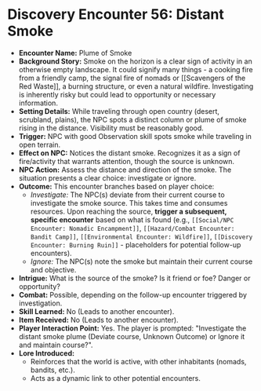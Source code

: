 # Discovery Encounter 56: Distant Smoke

*   **Encounter Name:** Plume of Smoke
*   **Background Story:** Smoke on the horizon is a clear sign of activity in an otherwise empty landscape. It could signify many things - a cooking fire from a friendly camp, the signal fire of nomads or [[Scavengers of the Red Waste]], a burning structure, or even a natural wildfire. Investigating is inherently risky but could lead to opportunity or necessary information.
*   **Setting Details:** While traveling through open country (desert, scrubland, plains), the NPC spots a distinct column or plume of smoke rising in the distance. Visibility must be reasonably good.
*   **Trigger:** NPC with good Observation skill spots smoke while traveling in open terrain.
*   **Effect on NPC:** Notices the distant smoke. Recognizes it as a sign of fire/activity that warrants attention, though the source is unknown.
*   **NPC Action:** Assess the distance and direction of the smoke. The situation presents a clear choice: investigate or ignore.
*   **Outcome:** This encounter branches based on player choice:
    *   *Investigate:* The NPC(s) deviate from their current course to investigate the smoke source. This takes time and consumes resources. Upon reaching the source, **trigger a subsequent, specific encounter** based on what is found (e.g., `[[Social/NPC Encounter: Nomadic Encampment]]`, `[[Hazard/Combat Encounter: Bandit Camp]]`, `[[Environmental Encounter: Wildfire]]`, `[[Discovery Encounter: Burning Ruin]]` - placeholders for potential follow-up encounters).
    *   *Ignore:* The NPC(s) note the smoke but maintain their current course and objective.
*   **Intrigue:** What is the source of the smoke? Is it friend or foe? Danger or opportunity?
*   **Combat:** Possible, depending on the follow-up encounter triggered by investigation.
*   **Skill Learned:** No (Leads to another encounter).
*   **Item Received:** No (Leads to another encounter).
*   **Player Interaction Point:** Yes. The player is prompted: "Investigate the distant smoke plume (Deviate course, Unknown Outcome) or Ignore it and maintain course?".
*   **Lore Introduced:**
    *   Reinforces that the world is active, with other inhabitants (nomads, bandits, etc.).
    *   Acts as a dynamic link to other potential encounters. 
